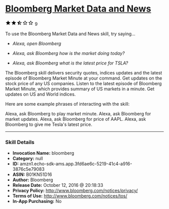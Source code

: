 # [Bloomberg Market Data and News](http://alexa.amazon.com/#skills/amzn1.echo-sdk-ams.app.3fd6ae6c-5219-41c4-a916-3876c5e79083)
![2.9 stars](../../images/ic_star_black_18dp_1x.png)![2.9 stars](../../images/ic_star_black_18dp_1x.png)![2.9 stars](../../images/ic_star_half_black_18dp_1x.png)![2.9 stars](../../images/ic_star_border_black_18dp_1x.png)![2.9 stars](../../images/ic_star_border_black_18dp_1x.png) 9

To use the Bloomberg Market Data and News skill, try saying...

* *Alexa, open Bloomberg*

* *Alexa, ask Bloomberg how is the market doing today?*

* *Alexa, ask Bloomberg what is the latest price for TSLA?*

The Bloomberg skill delivers security quotes, indices updates and the latest episode of Bloomberg Market Minute at your command.
Get updates on the stock price of any US companies.
Listen to the latest episode of Bloomberg Market Minute, which provides summary of US markets in a minute.
Get updates on US and World indices.

Here are some example phrases of interacting with the skill:

Alexa, ask Bloomberg to play market minute.
Alexa, ask Bloomberg for market updates.
Alexa, ask Bloomberg for price of AAPL.
Alexa, ask Bloomberg to give me Tesla's latest price.

***

### Skill Details

* **Invocation Name:** bloomberg
* **Category:** null
* **ID:** amzn1.echo-sdk-ams.app.3fd6ae6c-5219-41c4-a916-3876c5e79083
* **ASIN:** B01KN51D16
* **Author:** Bloomberg
* **Release Date:** October 12, 2016 @ 20:18:33
* **Privacy Policy:** http://www.bloomberg.com/notices/privacy/
* **Terms of Use:** http://www.bloomberg.com/notices/tos/
* **In-App Purchasing:** No
